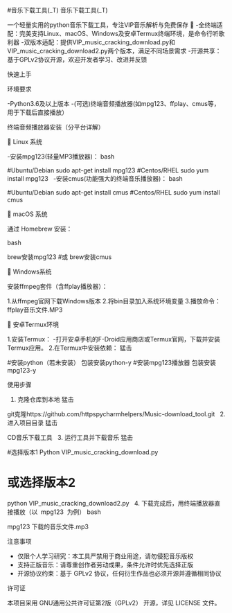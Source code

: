 #音乐下载工具(_T)
音乐下载工具(_T)
 
一个轻量实用的python音乐下载工具，专注VIP音乐解析与免费保存 🎵
-全终端适配：完美支持Linux、macOS、Windows及安卓Termux终端环境，是命令行听歌利器
-双版本适配：提供VIP_music_cracking_download.py和VIP_music_cracking_download2.py两个版本，满足不同场景需求
-开源共享：基于GPLv2协议开源，欢迎开发者学习、改进并反馈
 
快速上手
 
环境要求
 
-Python3.6及以上版本
-(可选)终端音频播放器(如mpg123、ffplay、cmus等，用于下载后直接播放）
 
终端音频播放器安装（分平台详解）
 
🔹 Linux 系统
 
-安装mpg123(轻量MP3播放器)：
bash
  

#Ubuntu/Debian
sudo apt-get install mpg123
#Centos/RHEL
sudo yum install mpg123
 
-安装cmus(功能强大的终端音乐播放器)：
bash
  

#Ubuntu/Debian
sudo apt-get install cmus
#Centos/RHEL
sudo yum install cmus
 
 
🔹 macOS 系统
 
通过 Homebrew 安装：
 
bash
  

brew安装mpg123
#或
brew安装cmus
 
 
🔹  Windows系统
 
安装ffmpeg套件（含ffplay播放器）：
 
1.从ffmpeg官网下载Windows版本
2.将bin目录加入系统环境变量
3.播放命令：ffplay音乐文件.MP3
 
🔹 安卓Termux环境
 
1.安装Termux：
-打开安卓手机的F-Droid应用商店或Termux官网，下载并安装Termux应用。
2.在Termux中安装依赖：
猛击
  

#安装python（若未安装）
包装安装python-y
#安装mpg123播放器
包装安装mpg123-y
 
 
使用步骤
 
1. 克隆仓库到本地
猛击
  

git克隆https://github.com/httpspycharmhelpers/Music-download_tool.git
 
2. 进入项目目录
猛击
  

CD音乐下载工具
 
3. 运行工具并下载音乐
猛击
  

#选择版本1
Python VIP_music_cracking_download.py
# 或选择版本2
python VIP_music_cracking_download2.py
 
4. 下载完成后，用终端播放器直接播放（以  mpg123  为例）
bash
  

mpg123 下载的音乐文件.mp3
 
 
注意事项
 
- 仅限个人学习研究：本工具严禁用于商业用途，请勿侵犯音乐版权
- 支持正版音乐：请尊重创作者劳动成果，条件允许时优先选择正版
- 开源协议约束：基于 GPLv2 协议，任何衍生作品也必须开源并遵循相同协议
 
许可证
 
本项目采用 GNU通用公共许可证第2版（GPLv2） 开源，详见 LICENSE 文件。
